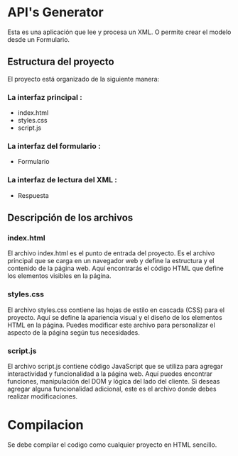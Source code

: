 # API's Generator

Esta es una aplicación que lee y procesa un XML. O permite crear el modelo desde un Formulario.


## Estructura del proyecto
El proyecto está organizado de la siguiente manera:


### La interfaz principal :
- index.html
- styles.css
- script.js

### La interfaz del formulario :
-   Formulario

### La interfaz de lectura del XML :
-   Respuesta
  
## Descripción de los archivos
### index.html
El archivo index.html es el punto de entrada del proyecto. Es el archivo principal que se carga en un navegador web y define la estructura y el contenido de la página web. Aquí encontrarás el código HTML que define los elementos visibles en la página.

### styles.css
El archivo styles.css contiene las hojas de estilo en cascada (CSS) para el proyecto. Aquí se define la apariencia visual y el diseño de los elementos HTML en la página. Puedes modificar este archivo para personalizar el aspecto de la página según tus necesidades.

### script.js
El archivo script.js contiene código JavaScript que se utiliza para agregar interactividad y funcionalidad a la página web. Aquí puedes encontrar funciones, manipulación del DOM y lógica del lado del cliente. Si deseas agregar alguna funcionalidad adicional, este es el archivo donde debes realizar modificaciones.

# Compilacion
Se debe compilar el codigo como cualquier proyecto en HTML sencillo.